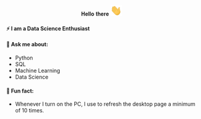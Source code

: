 <div align="center">
𝐇𝐞𝐥𝐥𝐨 𝐭𝐡𝐞𝐫𝐞 <img src="https://github.com/ABSphreak/ABSphreak/blob/master/gifs/Hi.gif" width="30px">
</div>

#### ⚡ I am a Data Science Enthusiast

#### 💬 Ask me about:
- Python
- SQL
- Machine Learning
- Data Science

#### 🤪 Fun fact:
- Whenever I turn on the PC, I use to refresh the desktop page a minimum of 10 times.
